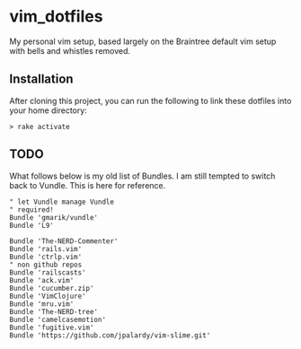 # vim_dotfiles

My personal vim setup, based largely on the Braintree default vim setup with bells and whistles removed.

## Installation

After cloning this project, you can run the following to link these dotfiles
into your home directory:

```
> rake activate
```

## TODO

What follows below is my old list of Bundles. I am still tempted to switch back to Vundle. This is here for reference.
```
" let Vundle manage Vundle
" required! 
Bundle 'gmarik/vundle'
Bundle 'L9'

Bundle 'The-NERD-Commenter'
Bundle 'rails.vim'
Bundle 'ctrlp.vim'
" non github repos
Bundle 'railscasts'
Bundle 'ack.vim'
Bundle 'cucumber.zip'
Bundle 'VimClojure'
Bundle 'mru.vim'
Bundle 'The-NERD-tree'
Bundle 'camelcasemotion'
Bundle 'fugitive.vim'
Bundle 'https://github.com/jpalardy/vim-slime.git'
```
